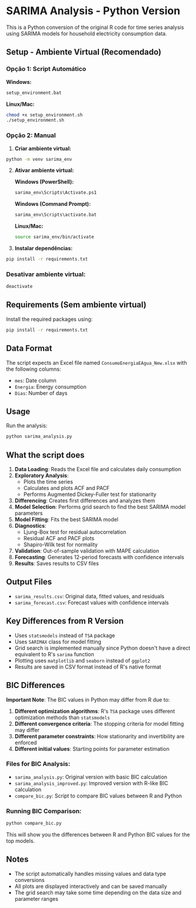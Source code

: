 # SARIMA Analysis - Python Version

This is a Python conversion of the original R code for time series analysis using SARIMA models for household electricity consumption data.

## Setup - Ambiente Virtual (Recomendado)

### Opção 1: Script Automático

**Windows:**
```bash
setup_environment.bat
```

**Linux/Mac:**
```bash
chmod +x setup_environment.sh
./setup_environment.sh
```

### Opção 2: Manual

1. **Criar ambiente virtual:**
```bash
python -m venv sarima_env
```

2. **Ativar ambiente virtual:**

   **Windows (PowerShell):**
   ```bash
   sarima_env\Scripts\Activate.ps1
   ```

   **Windows (Command Prompt):**
   ```bash
   sarima_env\Scripts\activate.bat
   ```

   **Linux/Mac:**
   ```bash
   source sarima_env/bin/activate
   ```

3. **Instalar dependências:**
```bash
pip install -r requirements.txt
```

### Desativar ambiente virtual:
```bash
deactivate
```

## Requirements (Sem ambiente virtual)

Install the required packages using:

```bash
pip install -r requirements.txt
```

## Data Format

The script expects an Excel file named `ConsumoEnergiaEAgua_New.xlsx` with the following columns:
- `mes`: Date column
- `Energia`: Energy consumption
- `Dias`: Number of days

## Usage

Run the analysis:

```bash
python sarima_analysis.py
```

## What the script does

1. **Data Loading**: Reads the Excel file and calculates daily consumption
2. **Exploratory Analysis**: 
   - Plots the time series
   - Calculates and plots ACF and PACF
   - Performs Augmented Dickey-Fuller test for stationarity
3. **Differencing**: Creates first differences and analyzes them
4. **Model Selection**: Performs grid search to find the best SARIMA model parameters
5. **Model Fitting**: Fits the best SARIMA model
6. **Diagnostics**: 
   - Ljung-Box test for residual autocorrelation
   - Residual ACF and PACF plots
   - Shapiro-Wilk test for normality
7. **Validation**: Out-of-sample validation with MAPE calculation
8. **Forecasting**: Generates 12-period forecasts with confidence intervals
9. **Results**: Saves results to CSV files

## Output Files

- `sarima_results.csv`: Original data, fitted values, and residuals
- `sarima_forecast.csv`: Forecast values with confidence intervals

## Key Differences from R Version

- Uses `statsmodels` instead of `TSA` package
- Uses `SARIMAX` class for model fitting
- Grid search is implemented manually since Python doesn't have a direct equivalent to R's `sarima` function
- Plotting uses `matplotlib` and `seaborn` instead of `ggplot2`
- Results are saved in CSV format instead of R's native format

## BIC Differences

**Important Note**: The BIC values in Python may differ from R due to:

1. **Different optimization algorithms**: R's `TSA` package uses different optimization methods than `statsmodels`
2. **Different convergence criteria**: The stopping criteria for model fitting may differ
3. **Different parameter constraints**: How stationarity and invertibility are enforced
4. **Different initial values**: Starting points for parameter estimation

### Files for BIC Analysis:

- `sarima_analysis.py`: Original version with basic BIC calculation
- `sarima_analysis_improved.py`: Improved version with R-like BIC calculation
- `compare_bic.py`: Script to compare BIC values between R and Python

### Running BIC Comparison:

```bash
python compare_bic.py
```

This will show you the differences between R and Python BIC values for the top models.

## Notes

- The script automatically handles missing values and data type conversions
- All plots are displayed interactively and can be saved manually
- The grid search may take some time depending on the data size and parameter ranges 